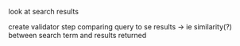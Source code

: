

look at search results 

create validator step comparing query to se results
  -> ie similarity(?) between search term and results returned
























